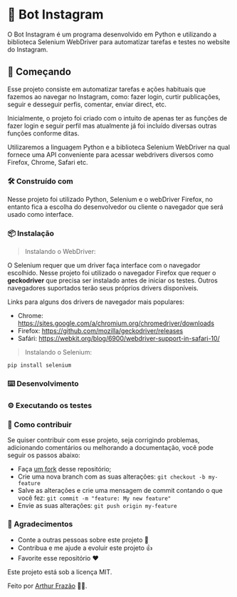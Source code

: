# 🤖 Bot Instagram

O Bot Instagram é um programa desenvolvido em Python e utilizando a biblioteca Selenium WebDriver para automatizar tarefas e testes no website do Instagram.

## 🚀 Começando

Esse projeto consiste em automatizar tarefas e ações habituais que fazemos ao navegar no Instagram, como: fazer login, curtir publicações, seguir e desseguir perfis, comentar, enviar direct, etc.

Inicialmente, o projeto foi criado com o intuito de apenas ter as funções de fazer login e seguir perfil mas atualmente já foi incluído diversas outras funções conforme ditas.

Utilizaremos a linguagem Python e a biblioteca Selenium WebDriver na qual fornece uma API conveniente para acessar webdrivers diversos como Firefox, Chrome, Safari etc.

### 🛠️ Construído com

Nesse projeto foi utilizado Python, Selenium e o webDriver Firefox, no entanto fica a escolha do desenvolvedor ou cliente o navegador que será usado como interface.

### 📦 Instalação

> Instalando o WebDriver:

O Selenium requer que um driver faça interface com o navegador escolhido. Nesse projeto foi utilizado o navegador Firefox que requer o **geckodriver** que precisa ser instalado antes de iniciar os testes. Outros navegadores suportados terão seus próprios drivers disponíveis. 

Links para alguns dos drivers de navegador mais populares:

- Chrome:	https://sites.google.com/a/chromium.org/chromedriver/downloads 
- Firefox:	https://github.com/mozilla/geckodriver/releases
- Safári:	https://webkit.org/blog/6900/webdriver-support-in-safari-10/

> Instalando o Selenium:

```
pip install selenium
```

### ⌨️ Desenvolvimento

### ⚙️ Executando os testes

### 🤔 Como contribuir
Se quiser contribuir com esse projeto, seja corrigindo problemas, adicionando comentários ou melhorando a documentação, você pode seguir os passos abaixo:
* Faça [um fork](https://help.github.com/pt/github/getting-started-with-github/fork-a-repo) desse repositório;
* Crie uma nova branch com as suas alterações: `git checkout -b my-feature`
* Salve as alterações e crie uma mensagem de commit contando o que você fez: `git commit -m "feature: My new feature"`
* Envie as suas alterações: `git push origin my-feature`

### 🌟 Agradecimentos

* Conte a outras pessoas sobre este projeto 📢
* Contribua e me ajude a evoluir este projeto 👍
* Favorite esse repositório ❤️

Este projeto está sob a licença MIT.

Feito por [Arthur Frazão](https://www.linkedin.com/in/arthurfrazao/) 👋🏻.
